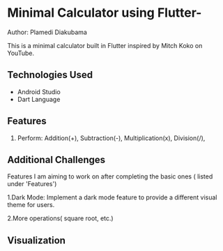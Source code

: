 # Minimal Calculator using Flutter-

Author: Plamedi Diakubama

This is a minimal calculator built in Flutter inspired by Mitch Koko on YouTube. 



## Technologies Used 

- Android Studio 
- Dart Language


  
## Features

1. Perform: Addition(+), Subtraction(-), Multiplication(x), Division(/), 

   
## Additional Challenges

Features I am aiming to work on after completing the basic ones ( listed under 'Features') 

1.Dark Mode: Implement a dark mode feature to provide a different visual theme for users.

2.More operations( square root, etc.) 

## Visualization

